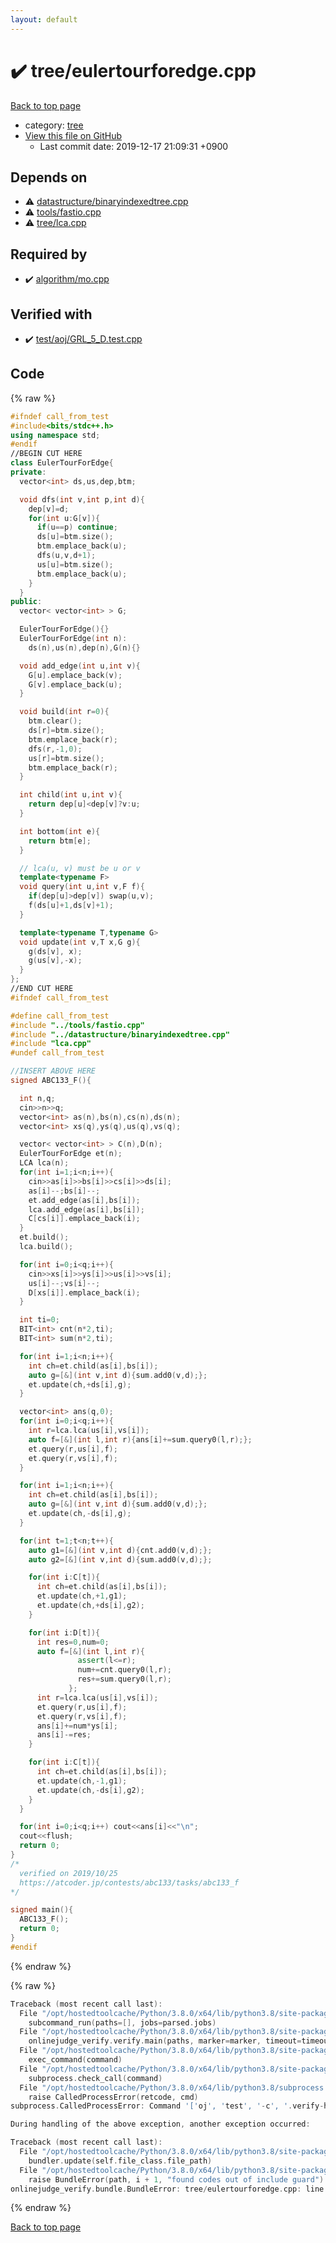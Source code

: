 ```yaml
---
layout: default
---
```


<!-- mathjax config similar to math.stackexchange -->
<script type="text/javascript" async
  src="https://cdnjs.cloudflare.com/ajax/libs/mathjax/2.7.5/MathJax.js?config=TeX-MML-AM_CHTML">
</script>
<script type="text/x-mathjax-config">
  MathJax.Hub.Config({
    TeX: { equationNumbers: { autoNumber: "AMS" }},
    tex2jax: {
      inlineMath: [ ['$','$'] ],
      processEscapes: true
    },
    "HTML-CSS": { matchFontHeight: false },
    displayAlign: "left",
    displayIndent: "2em"
  });
</script>

<script type="text/javascript" src="https://cdnjs.cloudflare.com/ajax/libs/jquery/3.4.1/jquery.min.js"></script>
<script src="https://cdn.jsdelivr.net/npm/jquery-balloon-js@1.1.2/jquery.balloon.min.js" integrity="sha256-ZEYs9VrgAeNuPvs15E39OsyOJaIkXEEt10fzxJ20+2I=" crossorigin="anonymous"></script>
<script type="text/javascript" src="../../assets/js/copy-button.js"></script>
<link rel="stylesheet" href="../../assets/css/copy-button.css" />


# :heavy_check_mark: tree/eulertourforedge.cpp

<a href="../../index.html">Back to top page</a>

* category: <a href="../../index.html#c0af77cf8294ff93a5cdb2963ca9f038">tree</a>
* <a href="{{ site.github.repository_url }}/blob/master/tree/eulertourforedge.cpp">View this file on GitHub</a>
    - Last commit date: 2019-12-17 21:09:31 +0900




## Depends on

* :warning: <a href="../datastructure/binaryindexedtree.cpp.html">datastructure/binaryindexedtree.cpp</a>
* :warning: <a href="../tools/fastio.cpp.html">tools/fastio.cpp</a>
* :warning: <a href="lca.cpp.html">tree/lca.cpp</a>


## Required by

* :heavy_check_mark: <a href="../algorithm/mo.cpp.html">algorithm/mo.cpp</a>


## Verified with

* :heavy_check_mark: <a href="../../verify/test/aoj/GRL_5_D.test.cpp.html">test/aoj/GRL_5_D.test.cpp</a>


## Code

<a id="unbundled"></a>
{% raw %}
```cpp
#ifndef call_from_test
#include<bits/stdc++.h>
using namespace std;
#endif
//BEGIN CUT HERE
class EulerTourForEdge{
private:
  vector<int> ds,us,dep,btm;

  void dfs(int v,int p,int d){
    dep[v]=d;
    for(int u:G[v]){
      if(u==p) continue;
      ds[u]=btm.size();
      btm.emplace_back(u);
      dfs(u,v,d+1);
      us[u]=btm.size();
      btm.emplace_back(u);
    }
  }
public:
  vector< vector<int> > G;

  EulerTourForEdge(){}
  EulerTourForEdge(int n):
    ds(n),us(n),dep(n),G(n){}

  void add_edge(int u,int v){
    G[u].emplace_back(v);
    G[v].emplace_back(u);
  }

  void build(int r=0){
    btm.clear();
    ds[r]=btm.size();
    btm.emplace_back(r);
    dfs(r,-1,0);
    us[r]=btm.size();
    btm.emplace_back(r);
  }

  int child(int u,int v){
    return dep[u]<dep[v]?v:u;
  }

  int bottom(int e){
    return btm[e];
  }

  // lca(u, v) must be u or v
  template<typename F>
  void query(int u,int v,F f){
    if(dep[u]>dep[v]) swap(u,v);
    f(ds[u]+1,ds[v]+1);
  }

  template<typename T,typename G>
  void update(int v,T x,G g){
    g(ds[v], x);
    g(us[v],-x);
  }
};
//END CUT HERE
#ifndef call_from_test

#define call_from_test
#include "../tools/fastio.cpp"
#include "../datastructure/binaryindexedtree.cpp"
#include "lca.cpp"
#undef call_from_test

//INSERT ABOVE HERE
signed ABC133_F(){

  int n,q;
  cin>>n>>q;
  vector<int> as(n),bs(n),cs(n),ds(n);
  vector<int> xs(q),ys(q),us(q),vs(q);

  vector< vector<int> > C(n),D(n);
  EulerTourForEdge et(n);
  LCA lca(n);
  for(int i=1;i<n;i++){
    cin>>as[i]>>bs[i]>>cs[i]>>ds[i];
    as[i]--;bs[i]--;
    et.add_edge(as[i],bs[i]);
    lca.add_edge(as[i],bs[i]);
    C[cs[i]].emplace_back(i);
  }
  et.build();
  lca.build();

  for(int i=0;i<q;i++){
    cin>>xs[i]>>ys[i]>>us[i]>>vs[i];
    us[i]--;vs[i]--;
    D[xs[i]].emplace_back(i);
  }

  int ti=0;
  BIT<int> cnt(n*2,ti);
  BIT<int> sum(n*2,ti);

  for(int i=1;i<n;i++){
    int ch=et.child(as[i],bs[i]);
    auto g=[&](int v,int d){sum.add0(v,d);};
    et.update(ch,+ds[i],g);
  }

  vector<int> ans(q,0);
  for(int i=0;i<q;i++){
    int r=lca.lca(us[i],vs[i]);
    auto f=[&](int l,int r){ans[i]+=sum.query0(l,r);};
    et.query(r,us[i],f);
    et.query(r,vs[i],f);
  }

  for(int i=1;i<n;i++){
    int ch=et.child(as[i],bs[i]);
    auto g=[&](int v,int d){sum.add0(v,d);};
    et.update(ch,-ds[i],g);
  }

  for(int t=1;t<n;t++){
    auto g1=[&](int v,int d){cnt.add0(v,d);};
    auto g2=[&](int v,int d){sum.add0(v,d);};

    for(int i:C[t]){
      int ch=et.child(as[i],bs[i]);
      et.update(ch,+1,g1);
      et.update(ch,+ds[i],g2);
    }

    for(int i:D[t]){
      int res=0,num=0;
      auto f=[&](int l,int r){
               assert(l<=r);
               num+=cnt.query0(l,r);
               res+=sum.query0(l,r);
             };
      int r=lca.lca(us[i],vs[i]);
      et.query(r,us[i],f);
      et.query(r,vs[i],f);
      ans[i]+=num*ys[i];
      ans[i]-=res;
    }

    for(int i:C[t]){
      int ch=et.child(as[i],bs[i]);
      et.update(ch,-1,g1);
      et.update(ch,-ds[i],g2);
    }
  }

  for(int i=0;i<q;i++) cout<<ans[i]<<"\n";
  cout<<flush;
  return 0;
}
/*
  verified on 2019/10/25
  https://atcoder.jp/contests/abc133/tasks/abc133_f
*/

signed main(){
  ABC133_F();
  return 0;
}
#endif

```
{% endraw %}

<a id="bundled"></a>
{% raw %}
```cpp
Traceback (most recent call last):
  File "/opt/hostedtoolcache/Python/3.8.0/x64/lib/python3.8/site-packages/onlinejudge_verify/main.py", line 175, in main
    subcommand_run(paths=[], jobs=parsed.jobs)
  File "/opt/hostedtoolcache/Python/3.8.0/x64/lib/python3.8/site-packages/onlinejudge_verify/main.py", line 72, in subcommand_run
    onlinejudge_verify.verify.main(paths, marker=marker, timeout=timeout, jobs=jobs)
  File "/opt/hostedtoolcache/Python/3.8.0/x64/lib/python3.8/site-packages/onlinejudge_verify/verify.py", line 89, in main
    exec_command(command)
  File "/opt/hostedtoolcache/Python/3.8.0/x64/lib/python3.8/site-packages/onlinejudge_verify/verify.py", line 26, in exec_command
    subprocess.check_call(command)
  File "/opt/hostedtoolcache/Python/3.8.0/x64/lib/python3.8/subprocess.py", line 364, in check_call
    raise CalledProcessError(retcode, cmd)
subprocess.CalledProcessError: Command '['oj', 'test', '-c', '.verify-helper/cache/b645b11408d085ff850a88e829fefff4/a.out', '-d', '.verify-helper/cache/b645b11408d085ff850a88e829fefff4/test', '-j', '2']' returned non-zero exit status 1.

During handling of the above exception, another exception occurred:

Traceback (most recent call last):
  File "/opt/hostedtoolcache/Python/3.8.0/x64/lib/python3.8/site-packages/onlinejudge_verify/docs.py", line 339, in write_contents
    bundler.update(self.file_class.file_path)
  File "/opt/hostedtoolcache/Python/3.8.0/x64/lib/python3.8/site-packages/onlinejudge_verify/bundle.py", line 119, in update
    raise BundleError(path, i + 1, "found codes out of include guard")
onlinejudge_verify.bundle.BundleError: tree/eulertourforedge.cpp: line 5: found codes out of include guard

```
{% endraw %}

<a href="../../index.html">Back to top page</a>

